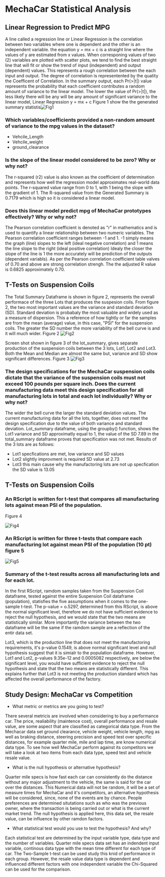 # MechaCar Statistical Analysis

## Linear Regression to Predict MPG
A line called a regression line or Linear Regression is the correlation between two variables where one is dependent and the other is an independent variable. the equation y = mx + c is a straight line where the values of y are estimated from x values. When corresponing values of two (2) variables are plotted with scatter plots, we tend to find the best straight line that will fit or show the trend of input (independent) and output (dependent) values. This represents a rough correlation between the each input and output. The degree of correlation is representented by the quatity the Coefficent of Correlation. In the summary output, each Pr(>|t|) value represents the probability that each coefficient contributes a random amount of variance to the linear model. The lower the value of Pr(>|t|), the less likely there will be any will be any amount of significant variance to the linear model, Linear Regression y = mx + c
Figure 1 show the the generated summary statistis![Fig1](https://user-images.githubusercontent.com/78861458/120042539-449e5380-bfd8-11eb-8705-bafb9353b642.png)

### Which variables/coefficients provided a non-random amount of variance to the mpg values in the dataset?
- Vehcile_Length
- Vehcile_weight
- ground_clearance

### Is the slope of the linear model considered to be zero? Why or why not?
The r-squared (r2) value is also known as the coefficient of determination and represents how well the regression model approximates real-world data points. The r-squared value range from 0 to 1, with 1 being the slope with the gradient of 1. The R-squared value from the Generated Summary is 0.7179 which is high so it is considered a linear model.

### Does this linear model predict mpg of MechaCar prototypes effectively? Why or why not?
The Pearson correlation coefficient is denoted as "r" in mathematics and is used to quantify a linear relationship between two numeric variables. The Pearson correlation coefficient ranges between -1 and 1. -1 simply means the graph (line) slopes to the left (ideal negative correlation) and 1 means the line slope to the right (ideal positive correlation) Idealy the closer the slope of the line is 1 the more accurately will be prediction of the outputs (dependent variabls). As per the Pearson correlation coefficient table valves of 0.70 and above are strong correlation strengh. The the adjusted R value is 0.6825 approximately 0.70.

## T-Tests on Suspension Coils
The Total Summary Dataframe is shown in figure 2, represents the overall performace of the three Lots that produces the suspesion coils. From figure 2, the two most important values are the variance and standard deviation (SD). Standard deviation is probabaly the most valuable and widely used as a measure of dispersion. This a reference of how tightly or far the samples are from the mean (average) value, in this case, "PSI" for the suspension coils. The greater the SD number the more variability of the bell curve is
and it will much wider.
Figure 2
![Fig2](https://user-images.githubusercontent.com/78861458/120073794-e4ef8900-c067-11eb-8115-0154716bd435.png)

Screen shot shown in figure 3 of the lot_summary, gives separate production of the suspension coils between the 3 lots, Lot1, Lot2 and Lot3. Both the Mean and Median are almost the same but, variance and SD show significant differences.
Figure 3
![Fig3](https://user-images.githubusercontent.com/78861458/120073816-f173e180-c067-11eb-9151-094650badd2c.png)

### The design specifications for the MechaCar suspension coils dictate that the variance of the suspension coils must not exceed 100 pounds per square inch. Does the current manufacturing data meet this design specification for all manufacturing lots in total and each lot individually? Why or why not?
The wider the bell curve the larger the standard deviation values. The current manufacturing data for all the lots, together, does not meet the design specification due to the value of both variance and standard deviation. Lot_summary dataframe, using the groupby() function, shows the Lot1 variance and SD approximatly equal to 1, the value of the SD 7.89 in the total_summary dataframe proves that specification was not met. Results of the 3 lots are as follows:

- Lot1 specfications are met, low variance and SD values
- Lot2 slightly improvment is required SD value at 2.73
- Lot3 this main cause why the manufactoring lots are not up specfication the SD value is 13.05

## T-Tests on Suspension Coils
### An RScript is written for t-test that compares all manufacturing lots against mean PSI of the population. 
Figure 4

![Fig4](https://user-images.githubusercontent.com/78861458/120070881-a7d0ca00-c05a-11eb-9a33-27e426b3990a.png)

### An RScript is written for three t-tests that compare each manufacturing lot against mean PSI of the population (10 pt) figure 5
![Fig5](https://user-images.githubusercontent.com/78861458/120071678-680be180-c05e-11eb-98cd-94c331a2587d.png)

### Summary of the t-test results across all manufacturing lots and for each lot.
 In the first RScript, ramdom samples taken from the Suspension Coil dataframe, tested against the entire Suspension Coil dataframe (population), statisfies the five assumptions when it comes to the one-sample t-test. The p-value = o.5297, determined from this RScript, is above the normal significant level, therefore we do not have sufficient evidence to reject the null hypothesis, and we would state that the two means are statistically similar. More importantly the variance between the two dataframe will be the same if the ramdom sample are a reflection of the entir data set.
 
 Lot3, which is the production line that does not meet the manufactoring requirements, it's p-value 0.1549, is above normal significant level and null hypothesis suggest that it is simialr to the population dataframe. However, Lot1 and Lot2, p-values 9.35e-12 and 0.0005082 respectively, are below the significant level, you would have sufficient evidence to reject the null hypothesis and state that the two means are statistically different. This explains further that Lot3 is not meeting the production standard which has affected the overall performance of the factory. 
 
 ## Study Design: MechaCar vs Competition
 
 - What metric or metrics are you going to test?
  
  There several metricis are involved when considering to buy a performance car. The price, realiability (maintence cost), overall performance and resale value, are some aspect that are classified as categorical data type. From the Mechacar data set ground clearance, vehicle weight, vehicle length, mpg as well as braking distance, steering precision and speed test over specific distances, for example quarter mile, mile and lap time, are know numerical data type. To see how well MechaCar perform against its competitors we will take a look at two items from each data type, speed test and vehicle resale value. 
  
- What is the null hypothesis or alternative hypothesis?

Quarter mile specs is how fast each car can consistently do the distance without any major adjustment to the vehicle, the same is said for the car over the distances. This Numerical data will not be random, it will be a set of measure times for MechaCar and it's competitors,  an alternative hypothesis will be considered, since, none of the events are by chance. People preferences are determined situtations such as who was the previous owner, where the transaction is being carried out or what is the current market trend. The null hypothesis is applied here, this data set, the resale value, can be influence by other ramdon factors.

- What statistical test would you use to test the hypothesis? And why?

Each statistical test are determined by the input variable type, data type and the number of variables. Quarter mile specs data set has an indendent input variable, continous data type with the mean time different for each type of car. The Two-Sample t-test can be used study this knid of performance in each group. However, the resale value data type is dependent and influenced different factors with one independent variable the Chi-Squared can be used for the comparison.
